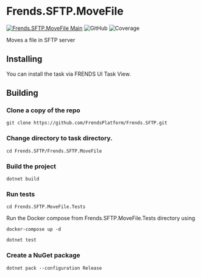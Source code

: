 # Frends.SFTP.MoveFile

[![Frends.SFTP.MoveFile Main](https://github.com/FrendsPlatform/Frends.SFTP/actions/workflows/MoveFile_build_and_test_on_main.yml/badge.svg)](https://github.com/FrendsPlatform/Frends.SFTP/actions/workflows/MoveFile_build_and_test_on_main.yml)
![GitHub](https://img.shields.io/github/license/FrendsPlatform/Frends.SFTP?label=License)
![Coverage](https://app-github-custom-badges.azurewebsites.net/Badge?key=FrendsPlatform/Frends.SFTP/Frends.SFTP.MoveFile|main)

Moves a file in SFTP server

## Installing

You can install the task via FRENDS UI Task View.

## Building

### Clone a copy of the repo

`git clone https://github.com/FrendsPlatform/Frends.SFTP.git`

### Change directory to task directory.

`cd Frends.SFTP/Frends.SFTP.MoveFile`

### Build the project

`dotnet build`

### Run tests

`cd Frends.SFTP.MoveFile.Tests`

Run the Docker compose from Frends.SFTP.MoveFile.Tests directory using

`docker-compose up -d`

`dotnet test`

### Create a NuGet package

`dotnet pack --configuration Release`

